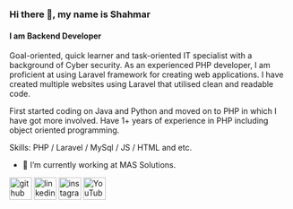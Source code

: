 ### Hi there 👋, my name is Shahmar
#### I am Backend Developer
Goal-oriented, quick learner and task-oriented IT specialist with a background of Cyber security. As an experienced PHP developer, I am proficient at using Laravel framework for creating web applications. I have created multiple websites using Laravel that utilised clean and readable code.

First started coding on Java and Python and moved on to PHP in which I have got more involved. Have 1+ years of experience in PHP including object oriented programming.

Skills: PHP / Laravel / MySql / JS / HTML and etc.

- 🔭 I’m currently working at MAS Solutions.


[<img src='https://cdn.jsdelivr.net/npm/simple-icons@3.0.1/icons/github.svg' alt='github' height='40'>](https://github.com/github.com/shahmar10)  [<img src='https://cdn.jsdelivr.net/npm/simple-icons@3.0.1/icons/linkedin.svg' alt='linkedin' height='40'>](https://www.linkedin.com/in/https://www.linkedin.com/in/sahmar-quluzade-48a0101b9//)  [<img src='https://cdn.jsdelivr.net/npm/simple-icons@3.0.1/icons/instagram.svg' alt='instagram' height='40'>](https://www.instagram.com/https://www.instagram.com/shahmar.quluzada//)  [<img src='https://cdn.jsdelivr.net/npm/simple-icons@3.0.1/icons/youtube.svg' alt='YouTube' height='40'>](https://www.youtube.com/channel/https://www.youtube.com/c/shahmar-quluzada)  

